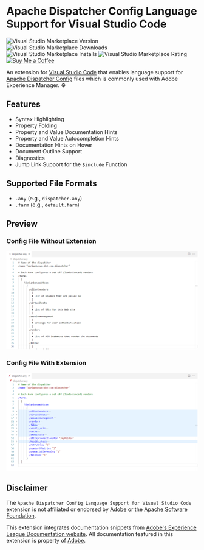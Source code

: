 # Apache Dispatcher Config Language Support for Visual Studio Code

![Visual Studio Marketplace Version](https://img.shields.io/visual-studio-marketplace/v/darian-benam.vscode-apache-dispatcher-config-language-support)
![Visual Studio Marketplace Downloads](https://img.shields.io/visual-studio-marketplace/d/darian-benam.vscode-apache-dispatcher-config-language-support)
![Visual Studio Marketplace Installs](https://img.shields.io/visual-studio-marketplace/i/darian-benam.vscode-apache-dispatcher-config-language-support)
![Visual Studio Marketplace Rating](https://img.shields.io/visual-studio-marketplace/r/darian-benam.vscode-apache-dispatcher-config-language-support)
[![Buy Me a Coffee](https://img.shields.io/badge/buy_me_a_coffee-gray?logo=buy-me-a-coffee)](https://buymeacoffee.com/darianbenam)

An extension for [Visual Studio Code](https://code.visualstudio.com) that enables language support for [Apache Dispatcher Config](https://experienceleague.adobe.com/docs/experience-manager-dispatcher/using/configuring/dispatcher-configuration.html?lang=en) files which is commonly used with Adobe Experience Manager. ⚙️

## Features

- Syntax Highlighting
- Property Folding
- Property and Value Documentation Hints
- Property and Value Autocompletion Hints
- Documentation Hints on Hover
- Document Outline Support
- Diagnostics
- Jump Link Support for the `$include` Function

## Supported File Formats

- `.any` (e.g., `dispatcher.any`)
- `.farm` (e.g., `default.farm`)

## Preview

### Config File Without Extension

![Screenshot of Visual Studio Code with a dispatcher.any file opened with zero syntax highlighting](./assets/screenshots/config-file-without-extension.png "Screenshot of Visual Studio Code with a dispatcher.any file opened with zero syntax highlighting")

### Config File With Extension

![Screenshot of Visual Studio Code with a dispatcher.any file opened with syntax highlighting](./assets/screenshots/config-file-with-extension.png "Screenshot of Visual Studio Code with a dispatcher.any file opened with syntax highlighting")

## Disclaimer

The `Apache Dispatcher Config Language Support for Visual Studio Code` extension is not affiliated or endorsed by [Adobe](https://www.adobe.com) or the [Apache Software Foundation](https://www.apache.org).

This extension integrates documentation snippets from [Adobe's Experience League Documentation website](https://experienceleague.adobe.com/docs/experience-manager-dispatcher/using/configuring/dispatcher-configuration.html?lang=en). All documentation featured in this extension is property of [Adobe](https://www.adobe.com).
